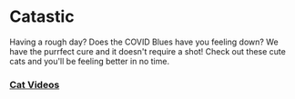 # Catastic

Having a rough day? Does the COVID Blues have you feeling down? We have the purrfect cure and it doesn't require a shot! Check out these cute cats and you'll be feeling better in no time.



### [Cat Videos](https://natashadmoore.github.io/IT100Project/cat-videos)

